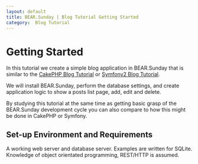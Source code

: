 ```yaml
---
layout: default
title: BEAR.Sunday | Blog Tutorial Getting Started 
category:  Blog Tutorial
---
```


# Getting Started 

In this tutorial we create a simple blog application in BEAR.Sunday that is similar to the
[CakePHP Blog Tutorial](http://book.cakephp.org/2.0/en/tutorials-and-examples/blog/blog.html) or [Symfony2 Blog Tutorial](http://tutorial.symblog.co.uk/).

We will install BEAR.Sunday, perform the database settings, and create application logic to show a posts list page, add, edit and delete.

By studying this tutorial at the same time as getting basic grasp of the BEAR.Sunday development cycle you can also compare to how this might be done in CakePHP or Symfony.

## Set-up Environment and Requirements  

A working web server and database server. Examples are written for SQLite.
Knowledge of object orientated programming, REST/HTTP is assumed.

